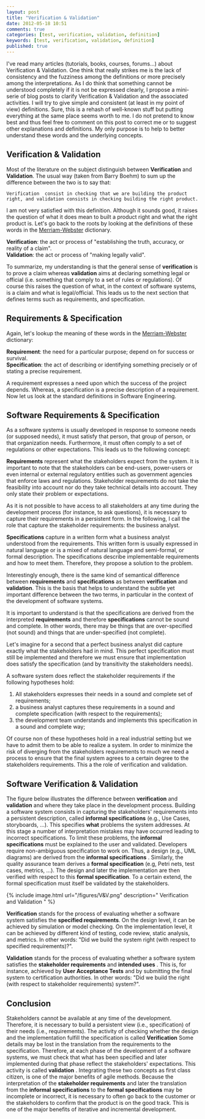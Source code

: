 ```yaml
---
layout: post
title: "Verification & Validation"
date: 2012-05-18 10:51
comments: true
categories: [test, verification, validation, definition]
keywords: [test, verification, validation, definition]
published: true 
---
```


I've read many articles (tutorials, books, courses, forums...) about
Verification & Validation. One think that really strikes me is the lack of consistency and the
fuzziness among the definitions or more precisely among the interpretations. As I do think that
something cannot be understood completely if it is not be expressed clearly, I propose a mini-serie of blog posts to clarify Verification & Validation and the associated
activities. I will try to give simple and consistent (at least in my point of view) definitions. Sure, this is a rehash of well-known stuff but putting everything at the same place seems worth to me. I do not pretend to know best and thus feel free to comment on this post to correct me or to suggest other explanations and definitions. My only purpose is to help to better understand these words and the underlying concepts.

## Verification & Validation
Most of the literature on the subject distinguish between **Verification** and **Validation**. The
usual way (taken from Barry Boehm) to sum up the difference between the two is to say that:

``Verification  consist in checking that we are building the product right, and validation
 consists in checking building the right product.``

I am not very satisfied with this definition. Although it sounds good, it raises the question of
what it does mean to built a product right and what the right product is. Let's go back to the roots
by looking at the definitions of these words in the [Merriam-Webster](http://www.merriam-webster.com/) dictionary.
<!---
###Oxford dictionary
**Verification**: the process of establishing the truth, accuracy, or validity of something.  
**Validation**: check or prove the validity or accuracy of something.

###Cambridge dictionary
**Verification**: to prove that something exists or is true, or to make certain that something is correct.  
**Validation**: to make something officially acceptable or approved, especially after examining it.
-->

**Verification**: the act or process of "establishing the truth, accuracy, or reality of a claim".  
**Validation**: the act or process of "making legally valid".

<!--- All three dictionaries agree (as far as I understand it) on the definition of verification.
The 
[Oxford] (http://oxforddictionaries.com/) dictionary does not really distinguish the two words.

[Cambridge] (http://dictionary.cambridge.org/) and [Merriam-Webster]
(http://www.merriam-webster.com/), on the other hand, describe **validation** as the act of making
something legal or official. As French is my mother tongue and both **verification** and **validation**
come from the middle French, I checked the definitions in a French dictionary ([Larousse](http://www.larousse.com/en/dictionaries/french/)).
The Larousse's definition also makes a clear distinction that is along the same lines as the Cambridge 
and the Merriam-Webster dictionary.  
-->
To summarize, my understanding is that the general sense of **verification** is to prove a claim
whereas **validation** aims at declaring something legal or official (i.e. something that comply to a
set of rules or regulations). Of course this raises the question of what, in the context of software
systems, is a claim and what is legal/official. This leads us to the next section that defines terms
such as requirements, and specification. 

## Requirements & Specification
<!---
###Oxford dictionary
**Requirement**:   
**Specification**: 

###Cambridge dictionary
**Requirement**:   
**Specification**: 
-->
Again, let's lookup the meaning of these words in the [Merriam-Webster](http://www.merriam-webster.com/) dictionary:

**Requirement**: the need for a particular purpose; depend on for success or survival.  
**Specification**: the act of describing or identifying something precisely or of stating a precise requirement.

A requirement expresses a need upon which the success of the project depends. Whereas, a
specification is a precise description of a requirement. Now let us look at the standard definitions
in Software Engineering.

## Software Requirements & Specification
As a software systems is usually developed in response to someone needs (or supposed needs), it
must satisfy that person, that group of person, or that organization needs. Furthermore, it must
often comply to a set of regulations or other expectations. This leads us to the following concept:

**Requirements**  represent what the stakeholders expect from the system. It is important to note
   that the stakeholders can be end-users, power-users or even internal or external regulatory
   entities such as government agencies that enforce laws and regulations. Stakeholder requirements
   do not take the feasibility into account nor do they take technical details into account. They
   only state their problem or expectations.

As it is not possible to have access to all stakeholders at any time during the development process
(for instance, to ask questions), it is necessary to capture their requirements in a persistent form.
In the following, I call the role that capture the stakeholder requirements: the business analyst.
 
**Specifications**  capture in a written form what a business analyst understood from the
 requirements. This written form is usually expressed in natural language or is a mixed of natural
 language and semi-formal, or formal description. The specifications describe implementable requirements and how to meet them. Therefore, they propose a solution to the problem.

Interestingly enough, there is the same kind of semantical difference between **requirements** and **specifications**
as between **verification** and **validation**. This is the basis that helps to understand the subtle
yet important difference between the two terms, in particular in the context of the development of
software systems.

 It is important to understand is that the specifications are derived from the interpreted **requirements**
 and therefore **specifications** cannot be sound and complete. In other words, there may be things
 that are over-specified (not sound) and things that are under-specified (not complete).

Let's imagine for a second that a perfect business analyst did capture exactly what the
stakeholders had in mind. This perfect specification must still be implemented and therefore we must
ensure that implementation does satisfy the specification (and by transitivity the stakeholders
needs).

A software system does reflect the stakeholder requirements if the following hypotheses hold:

1.  All stakeholders expresses their needs in a sound and complete set of requirements;
2.  a business analyst captures these requirements in a sound and complete specification (with respect to the requirements);
3.  the development team understands and implements this specification in a sound and complete way;

Of course non of these hypotheses hold in a real industrial setting but we have to admit them to be
able to realize a system. In order to minimize the risk of diverging from the stakeholders
requirements to much we need a process to ensure that the final system agrees to a certain degree to
the stakeholders requirements. This a the role of verification and validation.


## Software Verification & Validation
The figure below illustrates the difference between **verification** and **validation** and where
they take place in the development process. Building a software system consists in capturing the
stakeholders' requirements into a persistent description, called **informal specifications** (e.g.,
Use Cases, storyboards, ...). This specifies **what** problems the system addresses. At this stage a
number of interpretation mistakes may have occurred leading to incorrect specifications. To limit
these problems, the **informal specifications** must be explained to the user and validated.
Developers require non-ambiguous specification to work on. Thus, a design (e.g., UML diagrams) are
derived from the **informal specifications** . Similarly, the quality assurance team derives a **formal
specification** (e.g, Petri nets, test cases, metrics, ...). The design and later the implementation
are then verified with respect to this **formal specification**. To a certain extend, the formal specification
must itself be validated by the stakeholders.


{% include image.html url="/figures/V&V.png" description=" Verification and Validation " %}


**Verification**    stands for the process of evaluating whether a software system satisfies the **specified
requirements**. On the design level, it can be achieved by simulation or model checking. On the implementation
   level, it can be achieved by different kind of testing, code review, static analysis, and
   metrics. In other words: "Did we build the system right (with respect to specified
   requirements)?".

**Validation**    stands for the process of evaluating whether a software system satisfies the **stakeholder requirements**
   and **intended uses** . This is, for instance, achieved by **User Acceptance Tests** and by
   submitting the final system to certification authorities. In other words: "Did we build the right
   (with respect to stakeholder requirements) system?".

<!---
Validation is necessary because there will always be a gap (or discrepancy) between what the customer wants, and what has been captured and expressed in the requirements. There is inevitably some loss, or corruption, of information in its transmission between the customer and the analyst/developer.
The essential point is that the customer or user must be directly involved in validation.
--->

## Conclusion
Stakeholders cannot be available at any time of the development. Therefore, it is necessary to
build a persistent view (i.e., specification) of their needs (i.e., requirements). The activity of
checking whether the design and the implementation fulfill the specification is called 
**Verification**
Some details may be lost in the translation from the requirements to the specification. Therefore,
at each phase of the development of a software systems, we must check that what has been specified
and later implemented during that phase reflect the stakeholders' expectations. This activity is
called **validation** . Integrating these two concepts as first class citizen, is one of the major
benefits of agile methods. Because the interpretation of the **stakeholder requirements** and later
the translation from the **informal specifications** to the **formal specifications** may be
incomplete or incorrect, it is necessary to often go back to the customer or the stakeholders to
confirm that the product is on the good track. This is one of the major benefits of iterative and
incremental development.



<!---
The [Food and Drug Administration]() 

**Software verification**  provides objective evidence that the design outputs of a particular phase
 of the software development life cycle meet all of the specified requirements for that phase.
 Software verification looks for consistency, completeness, and correctness of the software and its
 supporting documentation, as it is being developed, and provides support for a subsequent
 conclusion that software is validated. Software testing is one of many verification activities
 intended to confirm that software development output meets its input requirements. Other
 verification activities include various static and dynamic analyses, code and document inspections,
 walkthroughs, and other techniques.

**Software validation**  is a part of the design validation for a finished device, but is not
 separately defined in the Quality System regulation. For purposes of this guidance, FDA considers
 software validation to be ``confirmation by examination and provision of objective evidence that
 software specifications conform to user needs and intended uses, and that the particular
 requirements implemented through software can be consistently fulfilled.'' In practice, software
 validation activities may occur both during, as well as at the end of the software development life
 cycle to ensure that all requirements have been fulfilled. Since software is usually part of a
 larger hardware system, the validation of software typically includes evidence that all software
 requirements have been implemented correctly and completely and are traceable to system
 requirements. A conclusion that software is validated is highly dependent upon comprehensive
 software testing, inspections, analyses, and other verification tasks performed at each stage of
 the software development life cycle. Testing of device software functionality in a simulated use
 environment, and user site testing are typically included as components of an overall design
 validation program for a software automated device.

IEEE-829-2008 3.1.53 validation: (A) The process of evaluating a system or component during or at
the end of the development process to determine whether it satisfies specified requirements.
(adopted from IEEE Std 610.12-1990 [B3] ) (B) The process of providing evidence that the software and
its associated products satisfy system requirements allocated to software at the end of each life
cycle activity, solve the right problem (e.g., correctly model physical laws, implement business
rules, or use the proper system assumptions), and satisfy intended use and user needs.

3.1.54 verification: (A) The process of evaluating a system or component to determine whether the
products of a given development phase satisfy the conditions imposed at the start of that phase.
(adopted from IEEE Std 610.12-1990 [B3] ) (B) The process of providing objective evidence that the
software and its associated products comply with requirements (e.g., for correctness, completeness,
consistency, and accuracy) for all life cycle activities during each life cycle process
(acquisition, supply, development, operation, and maintenance), satisfy standards, practices, and
conventions during life cycle processes, and successfully complete each life cycle activity and
satisfy all the criteria for initiating succeeding life cycle activities (e.g., building the
software correctly).


1. [IEEE-829-2008]()
2. [ISTQB foundation]() and [advanced]() syllabus
3. [ISO 9000:2000]()
4. [ISO 8402:1994]()
5. [ISO/IEC 14971-1 and IEC 60601-1-4]() 
6. [General Principles of Software Validation; Final Guidance for Industry and FDA Staff]()
-->
